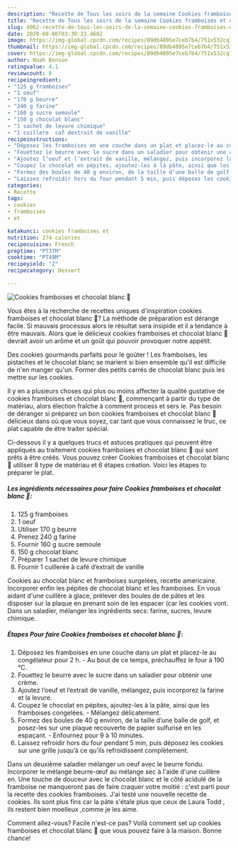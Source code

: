 ```yaml
---
description: "Recette de Tous les soirs de la semaine Cookies framboises et chocolat blanc 🍪"
title: "Recette de Tous les soirs de la semaine Cookies framboises et chocolat blanc 🍪"
slug: 4062-recette-de-tous-les-soirs-de-la-semaine-cookies-framboises-et-chocolat-blanc
date: 2020-08-06T03:30:23.468Z
image: https://img-global.cpcdn.com/recipes/89db4895e7ceb7b4/751x532cq70/cookies-framboises-et-chocolat-blanc-🍪-photo-principale-de-la-recette.jpg
thumbnail: https://img-global.cpcdn.com/recipes/89db4895e7ceb7b4/751x532cq70/cookies-framboises-et-chocolat-blanc-🍪-photo-principale-de-la-recette.jpg
cover: https://img-global.cpcdn.com/recipes/89db4895e7ceb7b4/751x532cq70/cookies-framboises-et-chocolat-blanc-🍪-photo-principale-de-la-recette.jpg
author: Noah Benson
ratingvalue: 4.1
reviewcount: 8
recipeingredient:
- "125 g framboises"
- "1 oeuf"
- "170 g beurre"
- "240 g farine"
- "160 g sucre semoule"
- "150 g chocolat blanc"
- "1 sachet de levure chimique"
- "1 cuillere  caf dextrait de vanille"
recipeinstructions:
- "Déposez les framboises en une couche dans un plat et placez-le au congélateur pour 2 h. Au bout de ce temps, préchauffez le four à 190 °C."
- "Fouettez le beurre avec le sucre dans un saladier pour obtenir une crème."
- "Ajoutez l’oeuf et l’extrait de vanille, mélangez, puis incorporez la farine et la levure."
- "Coupez le chocolat en pépites, ajoutez-les à la pâte, ainsi que les framboises congelées. Mélangez délicatement."
- "Formez des boules de 40 g environ, de la taille d’une balle de golf, et posez-les sur une plaque recouverte de papier sulfurisé en les espaçant. Enfournez pour 9 à 10 minutes."
- "Laissez refroidir hors du four pendant 5 min, puis déposez les cookies sur une grille jusqu’à ce qu’ils refroidissent complètement."
categories:
- Recette
tags:
- cookies
- framboises
- et

katakunci: cookies framboises et 
nutrition: 274 calories
recipecuisine: French
preptime: "PT37M"
cooktime: "PT49M"
recipeyield: "2"
recipecategory: Dessert

---
```



![Cookies framboises et chocolat blanc 🍪](https://img-global.cpcdn.com/recipes/89db4895e7ceb7b4/751x532cq70/cookies-framboises-et-chocolat-blanc-🍪-photo-principale-de-la-recette.jpg)

Vous êtes à la recherche de recettes uniques d'inspiration cookies framboises et chocolat blanc 🍪? La méthode de préparation est dérange facile. Si mauvais processus alors le résultat sera insipide et il a tendance à être mauvais. Alors que le délicieux cookies framboises et chocolat blanc 🍪 devrait avoir un arôme et un goût qui pouvoir provoquer notre appétit.

Des cookies gourmands parfaits pour le goûter ! Les framboises, les pistaches et le chocolat blanc se marient si bien ensemble qu&#39;il est difficile de n&#39;en manger qu&#39;un. Former des petits carrés de chocolat blanc puis les mettre sur les cookies.

Il y en a plusieurs choses qui plus ou moins affecter la qualité gustative de cookies framboises et chocolat blanc 🍪, commençant à partir du type de matériau, alors élection fraîche à comment process et sers le. Pas besoin de déranger si préparez un bon cookies framboises et chocolat blanc 🍪 délicieux dans où que vous soyez, car tant que vous connaissez le truc, ce plat capable de être traiter spécial.


Ci-dessous il y a quelques trucs et astuces pratiques qui peuvent être appliqués au traitement cookies framboises et chocolat blanc 🍪 qui sont prêts à être créés. Vous pouvez créer Cookies framboises et chocolat blanc 🍪 utiliser 8 type de matériau et 6 étapes création. Voici les étapes to préparer le plat.

<!--inarticleads1-->

##### Les ingrédients nécessaires pour faire Cookies framboises et chocolat blanc 🍪:

1.  125 g framboises
1.  1 oeuf
1. Utiliser 170 g beurre
1. Prenez 240 g farine
1. Fournir 160 g sucre semoule
1.  150 g chocolat blanc
1. Préparer 1 sachet de levure chimique
1. Fournir 1 cuillerée à café d’extrait de vanille


Cookies au chocolat blanc et framboises surgelées, recette americaine. Incorporer enfin les pépites de chocolat blanc et les framboises. En vous aidant d&#39;une cuillère à glace, prélever des boules de de pâtes et les disposer sur la plaque en prenant soin de les espacer (car les cookies vont. Dans un saladier, mélanger les ingrédients secs: farine, sucres, levure chimique. 

<!--inarticleads2-->

##### Étapes Pour faire Cookies framboises et chocolat blanc 🍪:

1. Déposez les framboises en une couche dans un plat et placez-le au congélateur pour 2 h. - Au bout de ce temps, préchauffez le four à 190 °C.
1. Fouettez le beurre avec le sucre dans un saladier pour obtenir une crème.
1. Ajoutez l’oeuf et l’extrait de vanille, mélangez, puis incorporez la farine et la levure.
1. Coupez le chocolat en pépites, ajoutez-les à la pâte, ainsi que les framboises congelées. - Mélangez délicatement.
1. Formez des boules de 40 g environ, de la taille d’une balle de golf, et posez-les sur une plaque recouverte de papier sulfurisé en les espaçant. - Enfournez pour 9 à 10 minutes.
1. Laissez refroidir hors du four pendant 5 min, puis déposez les cookies sur une grille jusqu’à ce qu’ils refroidissent complètement.


Dans un deuxième saladier mélanger un oeuf avec le beurre fondu. Incorporer le mélange beurre-œuf au mélange sec à l&#39;aide d&#39;une cuillère en. Une touche de douceur avec le chocolat blanc et le côté acidulé de la framboise ne manqueront pas de faire craquer votre moitié : c&#39;est parti pour la recette des cookies framboises. J&#39;ai testé une nouvelle recette de cookies. Ils sont plus fins car la pâte s&#39;étale plus que ceux de Laura Todd , ils restent bien moelleux ,comme je les aime. 


Comment allez-vous? Facile n'est-ce pas? Voilà comment set up cookies framboises et chocolat blanc 🍪 que vous pouvez faire à la maison. Bonne chance!
